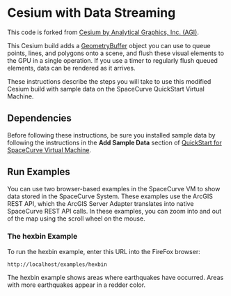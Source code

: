 Cesium with Data Streaming
==========================

This code is forked from [Cesium by Analytical Graphics, Inc. (AGI)](https://github.com/AnalyticalGraphicsInc/cesium).

This Cesium build adds a [GeometryBuffer](Source/Scene/GeometryBuffer.js) object you can use to queue points, lines, and polygons onto a scene, and flush these visual elements to the GPU in a single operation. If you use a timer to regularly flush queued elements, data can be rendered as it arrives.

These instructions describe the steps you will take to use this modified Cesium build with sample data on the SpaceCurve QuickStart Virtual Machine.

Dependencies
------------

Before following these instructions, be sure you installed sample data by
following the instructions in the **Add Sample Data** section of [QuickStart for
SpaceCurve Virtual Machine](../arcadapt/quickstart.md).

Run Examples
------------

You can use two browser-based examples in the SpaceCurve VM to show data stored in the SpaceCurve System. These examples use the ArcGIS REST API, which the ArcGIS Server Adapter translates into native SpaceCurve REST API calls. In these examples, you can zoom into and out of the map using the scroll wheel on the mouse.

### The hexbin Example

To run the hexbin example, enter this URL into the FireFox browser:

`http://localhost/examples/hexbin`

The hexbin example shows areas where earthquakes have occurred. Areas with more earthquakes appear in a redder color. 

